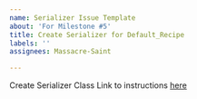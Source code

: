 ```yaml
---
name: Serializer Issue Template
about: 'For Milestone #5'
title: Create Serializer for Default_Recipe
labels: ''
assignees: Massacre-Saint

---
```


Create Serializer Class 
Link to instructions [here](https://github.com/nashville-software-school/bangazon-llc/blob/cohort-e19/book-2-levelup/chapters/LU_LIST_RETRIEVE.md)
